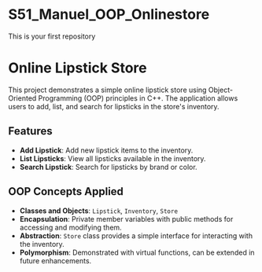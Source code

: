 # S51_Manuel_OOP_Onlinestore
This is your first repository

# Online Lipstick Store

This project demonstrates a simple online lipstick store using Object-Oriented Programming (OOP) principles in C++. 
The application allows users to add, list, and search for lipsticks in the store's inventory.

## Features

- **Add Lipstick**: Add new lipstick items to the inventory.
- **List Lipsticks**: View all lipsticks available in the inventory.
- **Search Lipstick**: Search for lipsticks by brand or color.

## OOP Concepts Applied

- **Classes and Objects**: `Lipstick`, `Inventory`, `Store`
- **Encapsulation**: Private member variables with public methods for accessing and modifying them.
- **Abstraction**: `Store` class provides a simple interface for interacting with the inventory.
- **Polymorphism**: Demonstrated with virtual functions, can be extended in future enhancements.

